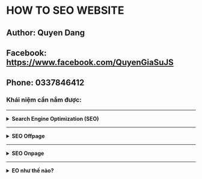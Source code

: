 # HOW TO SEO WEBSITE
## Author: Quyen Dang
## Facebook: https://www.facebook.com/QuyenGiaSuJS
## Phone: 0337846412
### Khái niệm cần nắm được:
---
<details><summary><b>Search Engine Optimization (SEO)</b></summary>
<p>

#### Search Engine Optimization (SEO)

SEO là từ viết tắt của Search Engine Optimization (tối ưu hóa công cụ tìm kiếm), là một quy trình nâng cao thứ hạng của website trên các công cụ tìm kiếm giúp người dùng có thể tìm thấy trang web dễ dàng hơn trên bảng kết quả tìm kiếm.

</p>
</details>

---
<details><summary><b>SEO Offpage</b></summary>
<p>

#### SEO Offpage

 SEO Offpage là việc xây dựng những liên kết ngoài trỏ về website. Mục đích để tăng hệ thống liên kết có chất lượng trỏ về trang đích từ những website khác để đẩy mạnh từ khóa của mình lên.
</p>
</details>

---
<details><summary><b>SEO Onpage</b></summary>
<p>

#### SEO Onpage

     SEO Onpage chính là việc tối ưu bên trong website, trên từng trang con, được lặp đi nhiều lần mỗi khi đăng một bài viết mới. Việc này nhằm mục đích chính là để đưa website này đứng ở vị trí đầu tiên trên trang kết quả tìm kiếm của Google.
</p>
</details>

---
<details><summary><b>EO như thế nào?</b></summary>
<p>

#### SEO như thế nào?
      - Phải có thẻ meta title, description
      - Heading: h1->h6 dùng phải phù hợp (tránh sử dụng lung tung)
      - Alt: sử dụng thẻ img luôn phải có Alt
      - Bold: In đậm những nội dung quan trọng (sử dụng thẻ [b] hoặc heading)
      - Internal link: liên kết tới các bài viết liên quan trên website
      - Nội dung: có ích cho người đọc, k0 được trùng lặp, dễ đọc, dễ hiểu => Nhiều người đọc => SEO top càng cao
</p>
</details>


      

